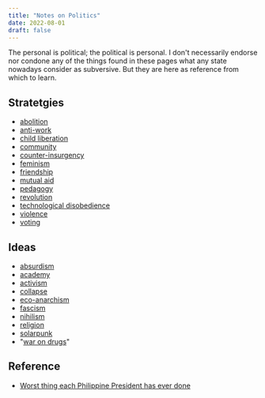 ```yaml
---
title: "Notes on Politics"
date: 2022-08-01
draft: false
---
```


The personal is political; the political is personal. I don't
necessarily endorse nor condone any of the things found in these pages
what any state nowadays consider as subversive. But they are here as
reference from which to learn.

## Stratetgies
- [abolition](/abolition)
- [anti-work](/anti-work)
- [child liberation](/child-liberation)
- [community](/community)
- [counter-insurgency](/counter-insurgency)
- [feminism](/feminism)
- [friendship](/friendship)
- [mutual aid](/mutual-aid)
- [pedagogy](/pedagogy)
- [revolution](/revolution)
- [technological disobedience](/technical-disobedience)
- [violence](/violence)
- [voting](/voting)

## Ideas
- [absurdism](/absurdism)
- [academy](/academy)
- [activism](/activism)
- [collapse](/collapse)
- [eco-anarchism](/eco-anarchism)
- [fascism](/fascism)
- [nihilism](/nihilism)
- [religion](/religion)
- [solarpunk](/solarpunk)
- "[war on drugs](/drugwar)"

## Reference
- [Worst thing each Philippine President has ever done](/ph-presidents)
